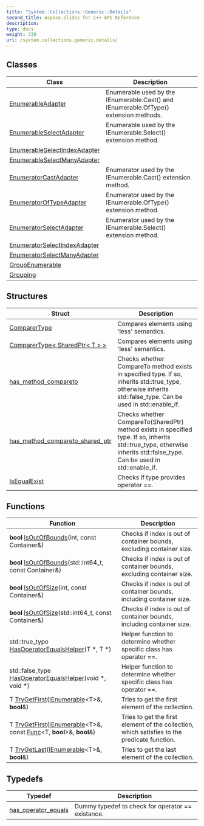```yaml
---
title: "System::Collections::Generic::Details"
second_title: Aspose.Slides for C++ API Reference
description: 
type: docs
weight: 339
url: /system.collections.generic.details/
---
```




## Classes

| Class | Description |
| --- | --- |
| [EnumerableAdapter](./enumerableadapter/) | Enumerable used by the IEnumerable.Cast() and IEnumerable.OfType() extension methods. |
| [EnumerableSelectAdapter](./enumerableselectadapter/) | Enumerable used by the IEnumerable.Select() extension method. |
| [EnumerableSelectIndexAdapter](./enumerableselectindexadapter/) |  |
| [EnumerableSelectManyAdapter](./enumerableselectmanyadapter/) |  |
| [EnumeratorCastAdapter](./enumeratorcastadapter/) | Enumerator used by the IEnumerable.Cast() extension method. |
| [EnumeratorOfTypeAdapter](./enumeratoroftypeadapter/) | Enumerator used by the IEnumerable.OfType() extension method. |
| [EnumeratorSelectAdapter](./enumeratorselectadapter/) | Enumerator used by the IEnumerable.Select() extension method. |
| [EnumeratorSelectIndexAdapter](./enumeratorselectindexadapter/) |  |
| [EnumeratorSelectManyAdapter](./enumeratorselectmanyadapter/) |  |
| [GroupEnumerable](./groupenumerable/) |  |
| [Grouping](./grouping/) |  |
## Structures

| Struct | Description |
| --- | --- |
| [ComparerType](./comparertype/) | Compares elements using 'less' semantics. |
| [ComparerType< SharedPtr< T > >](./comparertype_tmpl_sharedptr_tmpl_t__end_tmpl__end_tmpl/) | Compares elements using 'less' semantics. |
| [has_method_compareto](./has_method_compareto/) | Checks whether CompareTo method exists in specified type. If so, inherits std::true_type, otherwise inherits std::false_type. Can be used in std::enable_if. |
| [has_method_compareto_shared_ptr](./has_method_compareto_shared_ptr/) | Checks whether CompareTo(SharedPtr<T>) method exists in specified type. If so, inherits std::true_type, otherwise inherits std::false_type. Can be used in std::enable_if. |
| [IsEqualExist](./isequalexist/) | Checks if type provides operator ==. |
## Functions

| Function | Description |
| --- | --- |
| **bool** [IsOutOfBounds](./isoutofbounds/)(int, const Container\&) | Checks if index is out of container bounds, excluding container size. |
| **bool** [IsOutOfBounds](./isoutofbounds/)(std::int64_t, const Container\&) | Checks if index is out of container bounds, excluding container size. |
| **bool** [IsOutOfSize](./isoutofsize/)(int, const Container\&) | Checks if index is out of container bounds, including container size. |
| **bool** [IsOutOfSize](./isoutofsize/)(std::int64_t, const Container\&) | Checks if index is out of container bounds, including container size. |
| std::true_type [HasOperatorEqualsHelper](./hasoperatorequalshelper/)(T *, T *) | Helper function to determine whether specific class has operator ==. |
| std::false_type [HasOperatorEqualsHelper](./hasoperatorequalshelper/)(void *, void *) | Helper function to determine whether specific class has operator ==. |
| T [TryGetFirst](./trygetfirst/)([IEnumerable](../system.collections.generic/ienumerable/)\<T\>\&, **bool**\&) | Tries to get the first element of the collection. |
| T [TryGetFirst](./trygetfirst/)([IEnumerable](../system.collections.generic/ienumerable/)\<T\>\&, const [Func](../system/func/)\<T, **bool**\>\&, **bool**\&) | Tries to get the first element of the collection, which satisfies to the predicate function. |
| T [TryGetLast](./trygetlast/)([IEnumerable](../system.collections.generic/ienumerable/)\<T\>\&, **bool**\&) | Tries to get the last element of the collection. |
## Typedefs

| Typedef | Description |
| --- | --- |
| [has_operator_equals](./has_operator_equals/) | Dummy typedef to check for operator == existance. |
